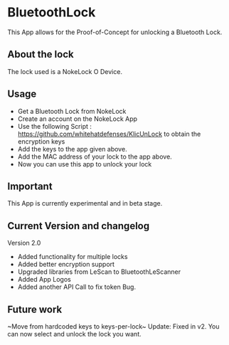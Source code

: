 # BluetoothLock
This App allows for the Proof-of-Concept for unlocking a Bluetooth Lock. 


## About the lock
The lock used is a NokeLock O Device.

## Usage
- Get a Bluetooth Lock from NokeLock
- Create an account on the NokeLock App
- Use the following Script : https://github.com/whitehatdefenses/KlicUnLock to obtain the encryption keys
- Add the keys to the app given above.
- Add the MAC address of your lock to the app above.
- Now you can use this app to unlock your lock

## Important
This App is currently experimental and in beta stage.

## Current Version and changelog
Version 2.0
- Added functionality for multiple locks
- Added better encryption support
- Upgraded libraries from LeScan to BluetoothLeScanner
- Added App Logos
- Added another API Call to fix token Bug.

## Future work
~Move from hardcoded keys to keys-per-lock~
Update: Fixed in v2. You can now select and unlock the lock you want.

